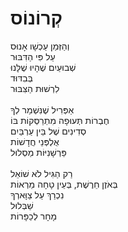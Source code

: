 # קְרוֹנוֹס

וְהַזְּמַן עַכְשָׁו אָנוּס\
עַל פִּי הַדִּבּוּר\
שְׁבוּעַיִם שֶׁהָיוּ שֶׁלָּנוּ\
בְּבִדּוּד\
לִרְשׁוּת הַצִּבּוּר\
\
אַפְּרִיל שֶׁנִּשְׁמַר לְךָ\
חֶבְרוֹת תְּעוּפָה מִתְרַסְּקוֹת בּוֹ\
סְדִינִים שֶׁל בֵּין עַרְבַּיִם\
אֻלְפְּנֵי חֲדָשׁוֹת\
פַּרְשָׁנִיּוֹת מַסְלוּל\
\
רַק הַגִּיל לֹא שׁוֹאֵל\
בְּאֹזֶן חֵרֶשֶׁת, בְּעֵין טָחָה מֵרְאוֹת\
נִכְרַךְ עַל צַוָּארְךָ\
שַׁבְּלוּל\
מָחָר לְכַפָּרוֹת
